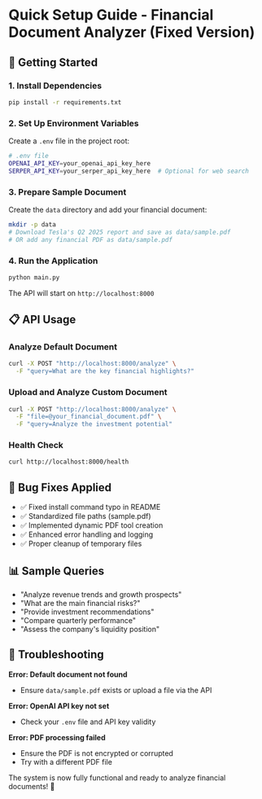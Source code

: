 # Quick Setup Guide - Financial Document Analyzer (Fixed Version)

## 🚀 Getting Started

### 1. Install Dependencies
```bash
pip install -r requirements.txt
```

### 2. Set Up Environment Variables
Create a `.env` file in the project root:
```bash
# .env file
OPENAI_API_KEY=your_openai_api_key_here
SERPER_API_KEY=your_serper_api_key_here  # Optional for web search
```

### 3. Prepare Sample Document
Create the `data` directory and add your financial document:
```bash
mkdir -p data
# Download Tesla's Q2 2025 report and save as data/sample.pdf
# OR add any financial PDF as data/sample.pdf
```

### 4. Run the Application
```bash
python main.py
```

The API will start on `http://localhost:8000`

## 📋 API Usage

### Analyze Default Document
```bash
curl -X POST "http://localhost:8000/analyze" \
  -F "query=What are the key financial highlights?"
```

### Upload and Analyze Custom Document  
```bash
curl -X POST "http://localhost:8000/analyze" \
  -F "file=@your_financial_document.pdf" \
  -F "query=Analyze the investment potential"
```

### Health Check
```bash
curl http://localhost:8000/health
```

## 🐛 Bug Fixes Applied

- ✅ Fixed install command typo in README
- ✅ Standardized file paths (sample.pdf)
- ✅ Implemented dynamic PDF tool creation  
- ✅ Enhanced error handling and logging
- ✅ Proper cleanup of temporary files

## 📊 Sample Queries

- "Analyze revenue trends and growth prospects"
- "What are the main financial risks?"
- "Provide investment recommendations"
- "Compare quarterly performance"
- "Assess the company's liquidity position"

## 🔧 Troubleshooting

**Error: Default document not found**
- Ensure `data/sample.pdf` exists or upload a file via the API

**Error: OpenAI API key not set**  
- Check your `.env` file and API key validity

**Error: PDF processing failed**
- Ensure the PDF is not encrypted or corrupted
- Try with a different PDF file

The system is now fully functional and ready to analyze financial documents! 🎉